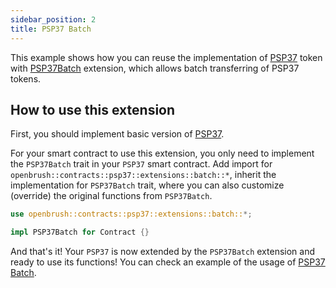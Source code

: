 ```yaml
---
sidebar_position: 2
title: PSP37 Batch
---
```


This example shows how you can reuse the implementation of [PSP37](https://github.com/727-Ventures/openbrush-contracts/tree/main/contracts/token/psp37) token with [PSP37Batch](https://github.com/727-Ventures/openbrush-contracts/tree/main/contracts/token/psp37/extensions/batch.rs) extension, which allows batch transferring of PSP37 tokens.

## How to use this extension

First, you should implement basic version of [PSP37](/docs/OpenBrush/smart-contracts/PSP37).

For your smart contract to use this extension, you only need to implement the `PSP37Batch` trait in your 
`PSP37` smart contract. Add import for `openbrush::contracts::psp37::extensions::batch::*`, 
inherit the implementation for `PSP37Batch` trait, where you can also customize (override) 
the original functions from `PSP37Batch`.

```rust
use openbrush::contracts::psp37::extensions::batch::*;

impl PSP37Batch for Contract {}
```

And that's it! Your `PSP37` is now extended by the `PSP37Batch` extension and ready to use its functions!
You can check an example of the usage of [PSP37 Batch](https://github.com/727-Ventures/openbrush-contracts/tree/main/examples/psp37_extensions/batch).
